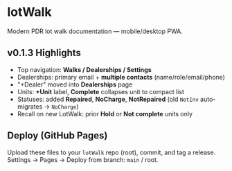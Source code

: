 # lotWalk

Modern PDR lot walk documentation — mobile/desktop PWA.

## v0.1.3 Highlights
- Top navigation: **Walks / Dealerships / Settings**
- Dealerships: primary email + **multiple contacts** (name/role/email/phone)
- "+Dealer" moved into **Dealerships** page
- Units: **+Unit** label, **Complete** collapses unit to compact list
- Statuses: added **Repaired**, **NoCharge**, **NotRepaired** (old `NotInv` auto-migrates → `NoCharge`)
- Recall on new LotWalk: prior **Hold** or **Not complete** units only

## Deploy (GitHub Pages)
Upload these files to your `lotWalk` repo (root), commit, and tag a release. Settings → Pages → Deploy from branch: `main` / root.

